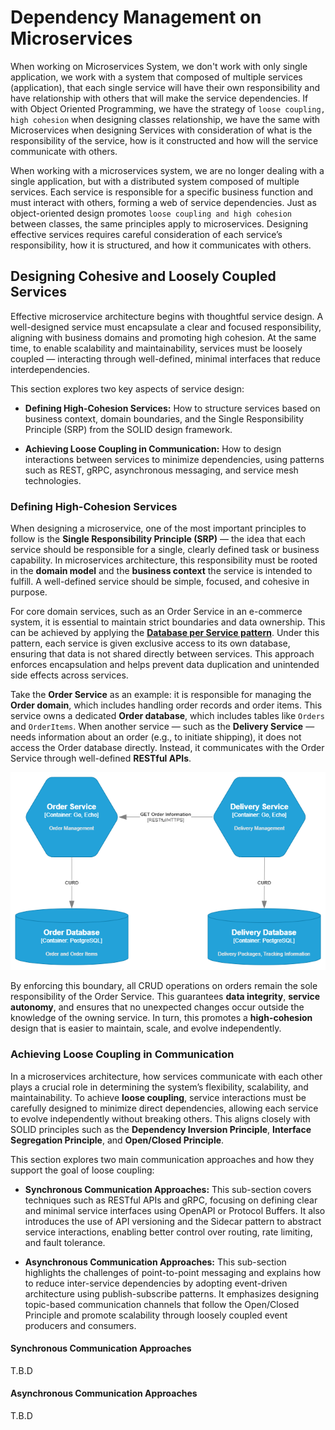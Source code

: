 # Dependency Management on Microservices

When working on Microservices System, we don't work with only single application, we work with a system that composed of multiple services (application), that each single service will have their own responsibility and have relationship with others that will make the service dependencies.
If with Object Oriented Programming, we have the strategy of `loose coupling, high cohesion` when designing classes relationship, we have the same with Microservices when designing Services with  consideration of what is the responsibility of the service, how is it constructed and how will the service communicate with others.

When working with a microservices system, we are no longer dealing with a single application, but with a distributed system composed of multiple services. Each service is responsible for a specific business function and must interact with others, forming a web of service dependencies. Just as object-oriented design promotes `loose coupling and high cohesion` between classes, the same principles apply to microservices. Designing effective services requires careful consideration of each service’s responsibility, how it is structured, and how it communicates with others.

##  Designing Cohesive and Loosely Coupled Services

Effective microservice architecture begins with thoughtful service design. A well-designed service must encapsulate a clear and focused responsibility, aligning with business domains and promoting high cohesion. At the same time, to enable scalability and maintainability, services must be loosely coupled — interacting through well-defined, minimal interfaces that reduce interdependencies.

This section explores two key aspects of service design:

- **Defining High-Cohesion Services:** How to structure services based on business context, domain boundaries, and the Single Responsibility Principle (SRP) from the SOLID design framework.

- **Achieving Loose Coupling in Communication:** How to design interactions between services to minimize dependencies, using patterns such as REST, gRPC, asynchronous messaging, and service mesh technologies.


### Defining High-Cohesion Services

When designing a microservice, one of the most important principles to follow is the **Single Responsibility Principle (SRP)** — the idea that each service should be responsible for a single, clearly defined task or business capability. In microservices architecture, this responsibility must be rooted in the **domain model** and the **business context** the service is intended to fulfill. A well-defined service should be simple, focused, and cohesive in purpose.

For core domain services, such as an Order Service in an e-commerce system, it is essential to maintain strict boundaries and data ownership. This can be achieved by applying the [**Database per Service pattern**](https://microservices.io/patterns/data/database-per-service.html). Under this pattern, each service is given exclusive access to its own database, ensuring that data is not shared directly between services. This approach enforces encapsulation and helps prevent data duplication and unintended side effects across services.

Take the **Order Service** as an example: it is responsible for managing the **Order domain**, which includes handling order records and order items. This service owns a dedicated **Order database**, which includes tables like `Orders` and `OrderItems`. When another service — such as the **Delivery Service** — needs information about an order (e.g., to initiate shipping), it does not access the Order database directly. Instead, it communicates with the Order Service through well-defined **RESTful APIs**.

![Order Service](./img/msa.drawio.png)

By enforcing this boundary, all CRUD operations on orders remain the sole responsibility of the Order Service. This guarantees **data integrity**, **service autonomy**, and ensures that no unexpected changes occur outside the knowledge of the owning service. In turn, this promotes a **high-cohesion** design that is easier to maintain, scale, and evolve independently.

### Achieving Loose Coupling in Communication

In a microservices architecture, how services communicate with each other plays a crucial role in determining the system’s flexibility, scalability, and maintainability. To achieve **loose coupling**, service interactions must be carefully designed to minimize direct dependencies, allowing each service to evolve independently without breaking others. This aligns closely with SOLID principles such as the **Dependency Inversion Principle**, **Interface Segregation Principle**, and **Open/Closed Principle**.

This section explores two main communication approaches and how they support the goal of loose coupling:

- **Synchronous Communication Approaches:**
This sub-section covers techniques such as RESTful APIs and gRPC, focusing on defining clear and minimal service interfaces using OpenAPI or Protocol Buffers. It also introduces the use of API versioning and the Sidecar pattern to abstract service interactions, enabling better control over routing, rate limiting, and fault tolerance.

- **Asynchronous Communication Approaches:**
This sub-section highlights the challenges of point-to-point messaging and explains how to reduce inter-service dependencies by adopting event-driven architecture using publish-subscribe patterns. It emphasizes designing topic-based communication channels that follow the Open/Closed Principle and promote scalability through loosely coupled event producers and consumers.

#### Synchronous Communication Approaches
T.B.D 

#### Asynchronous Communication Approaches
T.B.D

